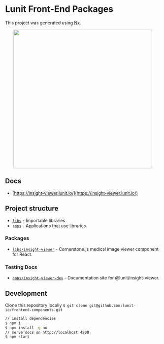 # Lunit Front-End Packages

This project was generated using [Nx](https://nx.dev).

<p style="text-align: center;"><img src="https://raw.githubusercontent.com/nrwl/nx/master/images/nx-logo.png" width="450"></p>

## Docs

- [https://insight-viewer.lunit.io/](https://insight-viewer.lunit.io/)

## Project structure

- [`libs`](./libs) - Importable libraries.
- [`apps`](./apps) - Applications that use libraries

### Packages

- [`libs/insight-viewer`](./libs/insight-viewer) - Cornerstone.js medical image viewer component for React.

### Testing Docs

- [`apps/insight-viewer-dev`](./apps/insight-viewer-dev) - Documentation site for @lunit/insight-viewer.

## Development

Clone this repository locally `$ git clone git@github.com:lunit-io/frontend-components.git`

```sh
// install dependencies
$ npm i
$ npm install -g nx
// serve docs on http://localhost:4200
$ npm start
```
